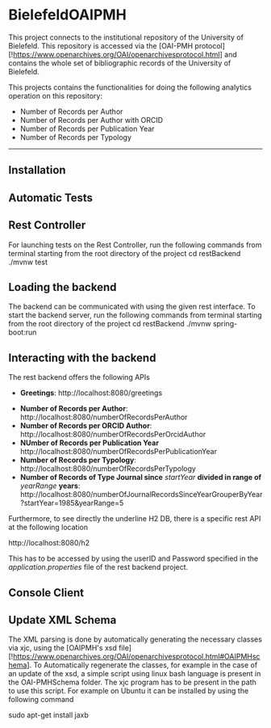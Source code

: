 # BielefeldOAIPMH

This project connects to the institutional repository of the University of Bielefeld. This repository is accessed via the [OAI-PMH protocol][!https://www.openarchives.org/OAI/openarchivesprotocol.html] and contains the whole set of bibliographic records of the University of Bielefeld.

This projects contains the functionalities for doing the following analytics operation on this repository:

* Number of Records per Author
* Number of Records per Author with ORCID
* Number of Records per Publication Year
* Number of Records per Typology
------------

Installation
------------

Automatic Tests
------------

## Rest Controller
For launching tests on the Rest Controller, run the following commands from terminal starting from the root directory of the project
    cd restBackend
    ./mvnw test
    

Loading the backend
------------
The backend can be communicated with using the given rest interface.
To start the backend server, run the following commands from terminal starting from the root directory of the project
    cd restBackend
    ./mvnw spring-boot:run


Interacting with the backend
------------
The rest backend offers the following APIs
+ **Greetings**: http://localhost:8080/greetings
* **Number of Records per Author**: http://localhost:8080/numberOfRecordsPerAuthor
* **Number of Records per ORCID Author**: http://localhost:8080/numberOfRecordsPerOrcidAuthor
* **NUmber of Records per Publication Year** http://localhost:8080/numberOfRecordsPerPublicationYear
* **Number of Records per Typology**: http://localhost:8080/numberOfRecordsPerTypology
* **Number of Records of Type Journal since** *startYear* **divided in range of** *yearRange* **years**: http://localhost:8080/numberOfJournalRecordsSinceYearGrouperByYear?startYear=1985&yearRange=5

Furthermore, to see directly the underline H2 DB, there is a specific rest API at the following location

http://localhost:8080/h2

This has to be accessed by using the userID and Password specified in the *application.properties* file of the rest backend project.

## Console Client




## Update XML Schema
The XML parsing is done by automatically generating the necessary classes via xjc, using the [OAIPMH's xsd file][!https://www.openarchives.org/OAI/openarchivesprotocol.html#OAIPMHschema].
To Automatically regenerate the classes, for example in the case of an update of the xsd, a simple script using linux bash language is present in the OAI-PMHSchema folder.
The xjc program has to be present in the path to use this script.
For example on Ubuntu it can be installed by using the following command

sudo apt-get install jaxb